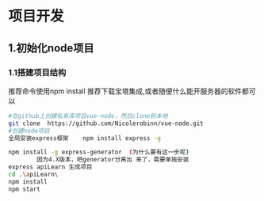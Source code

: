 # 项目开发

## 1.初始化node项目

### 1.1搭建项目结构
推荐命令使用npm install
推荐下载宝塔集成,或者随便什么能开服务器的软件都可以
```bash
#在github上创建私有库项目vue-node，然后clone到本地
git clone  https://github.com/Nicolerobinn/vue-node.git
#创建node项目
全局安装express框架    npm install express -g

npm install -g express-generator  (为什么要有这一步呢)
        因为4.X版本，吧generator分离出 来了，需要单独安装
express apiLearn 生成项目
cd .\apiLearn\
npm install
npm start
